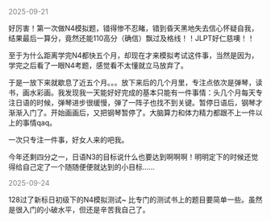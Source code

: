 
<span style="color: gray;">2025-09-21</span>

好厉害！第一次做N4模拟题，错得惨不忍睹，错到昏天黑地失去信心怀疑自我，结果最后一算分，竟然还能110高分（确信）飘过及格线！！JLPT好仁慈噢！！

至于为什么距离学完N4都快五个月，却现在才来模拟考试这件事，当然是因为，学完之后看了一眼N4考题，感觉看不太懂就立马放弃了。

于是一放下来就歇息了近五个月。。。放下来后的几个月里，专注点依次是弹琴，读书，画水彩画。我发现我一天能好好完成的基本只能有一件事情：头几个月每天专注日语的时候，弹琴进步很缓慢，弹了一阵子也找不到关键。暂停日语后，钢琴才渐渐入门了。开始画画后，又把钢琴暂停了。大脑算力和体力精力都跟不上一件以上的事情qaq。

一次只专注一件事，好女人来的吧我。

今年还剩四分之一，日语N3的目标说什么也要达到啊啊啊！明明定下的时候还觉得给自己定了一个随随便便就达到的小目标……

<span style="color: gray;">2025-09-24</span>

128过了新标日初级下的N4模拟测试~ 比专门的测试书上的题目要简单一些。虽然是很入门的小破水平，但还是辛苦我自己了。